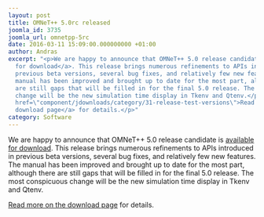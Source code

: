 ```yaml
---
layout: post
title: OMNeT++ 5.0rc released
joomla_id: 3735
joomla_url: omnetpp-5rc
date: 2016-03-11 15:09:00.000000000 +01:00
author: Andras
excerpt: "<p>We are happy to announce that OMNeT++ 5.0 release candidate is <a href=\"component/jdownloads/category/31-release-test-versions\">available
  for download</a>. This release brings numerous refinements to APIs introduced in
  previous beta versions, several bug fixes, and relatively few new features. The
  manual has been improved and brought up to date for the most part, although there
  are still gaps that will be filled in for the final 5.0 release. The most conspicuous
  change will be the new simulation time display in Tkenv and Qtenv.</p>\r\n<p><a
  href=\"component/jdownloads/category/31-release-test-versions\">Read more on the
  download page</a> for details.</p>"
category: Software
---
```

<p>We are happy to announce that OMNeT++ 5.0 release candidate is <a href="component/jdownloads/category/31-release-test-versions">available for download</a>. This release brings numerous refinements to APIs introduced in previous beta versions, several bug fixes, and relatively few new features. The manual has been improved and brought up to date for the most part, although there are still gaps that will be filled in for the final 5.0 release. The most conspicuous change will be the new simulation time display in Tkenv and Qtenv.</p>
<p><a href="component/jdownloads/category/31-release-test-versions">Read more on the download page</a> for details.</p>
